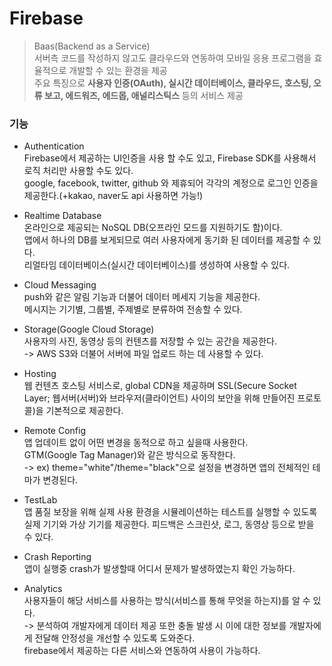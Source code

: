 # Firebase
> Baas(Backend as a Service)  
> 서버측 코드를 작성하지 않고도 클라우드와 연동하여 모바일 응용 프로그램을 효율적으로 개발할 수 있는 환경을 제공  
> 주요 특징으로 <b>사용자 인증(OAuth), 실시간 데이터베이스, 클라우드, 호스팅, 오류 보고, 에드워즈, 에드몹, 애널리스틱스</b> 등의 서비스 제공  

### 기능

- Authentication  
Firebase에서 제공하는 UI인증을 사용 할 수도 있고, Firebase SDK를 사용해서 로직 처리만 사용할 수도 있다.  
google, facebook, twitter, github 와 제휴되어 각각의 계정으로 로그인 인증을 제공한다.(+kakao, naver도 api 사용하면 가능!)  

 
- Realtime Database  
온라인으로 제공되는 NoSQL DB(오프라인 모드를 지원하기도 함)이다.  
앱에서 하나의 DB를 보게되므로 여러 사용자에게 동기화 된 데이터를 제공할 수 있다.  
리얼타임 데이터베이스(실시간 데이터베이스)를 생성하여 사용할 수 있다.  


- Cloud Messaging  
push와 같은 알림 기능과 더불어 데이터 메세지 기능을 제공한다.  
메시지는 기기별, 그룹별, 주제별로 분류하여 전송할 수 있다.  


- Storage(Google Cloud Storage)  
사용자의 사진, 동영상 등의 컨텐츠를 저장할 수 있는 공간을 제공한다.  
-> AWS S3와 더불어 서버에 파일 업로드 하는 데 사용할 수 있다.


- Hosting  
웹 컨텐츠 호스팅 서비스로, global CDN을 제공하며 SSL(Secure Socket Layer; 웹서버(서버)와 브라우저(클라이언트) 사이의 보안을 위해 만들어진 프로토콜)을 기본적으로 제공한다.   

- Remote Config   
앱 업데이트 없이 어떤 변경을 동적으로 하고 싶을때 사용한다.   
GTM(Google Tag Manager)와 같은 방식으로 동작한다.  
-> ex) theme="white"/theme="black"으로 설정을 변경하면 앱의 전체적인 테마가 변경된다.  


- TestLab  
앱 품질 보장을 위해 실제 사용 환경을 시뮬레이션하는 테스트를 실행할 수 있도록 실제 기기와 가상 기기를 제공한다.
피드백은 스크린샷, 로그, 동영상 등으로 받을 수 있다.  


- Crash Reporting  
앱이 실행중 crash가 발생할때 어디서 문제가 발생하였는지 확인 가능하다.  


- Analytics  
사용자들이 해당 서비스를 사용하는 방식(서비스를 통해 무엇을 하는지)를 알 수 있다.    
-> 분석하여 개발자에게 데이터 제공
또한 충돌 발생 시 이에 대한 정보를 개발자에게 전달해 안정성을 개선할 수 있도록 도와준다.  
firebase에서 제공하는 다른 서비스와 연동하여 사용이 가능하다.  

